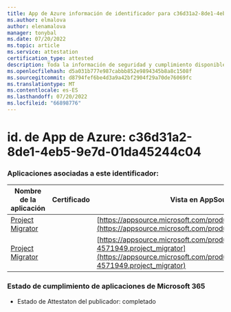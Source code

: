 ```yaml
---
title: App de Azure información de identificador para c36d31a2-8de1-4eb5-9e7d-01da45244c04
ms.author: elmalova
author: elenamalova
manager: tonybal
ms.date: 07/20/2022
ms.topic: article
ms.service: attestation
certification_type: attested
description: Toda la información de seguridad y cumplimiento disponible para c36d31a2-8de1-4eb5-9e7d-01da45244c04.
ms.openlocfilehash: d5a031b777e987cabbb852e9894345b8a8c1508f
ms.sourcegitcommit: d8794fef6be4d3a9a42bf2904f29a70de76069fc
ms.translationtype: MT
ms.contentlocale: es-ES
ms.lasthandoff: 07/20/2022
ms.locfileid: "66898776"
---
```

# <a name="azure-app-id-c36d31a2-8de1-4eb5-9e7d-01da45244c04"></a>id. de App de Azure: c36d31a2-8de1-4eb5-9e7d-01da45244c04


### <a name="apps-associated-with-this-id"></a>Aplicaciones asociadas a este identificador:
| **Nombre de la aplicación** | **Certificado** | **Vista en AppSource** |
|--------------|---------------|-----------------------|
| [Project Migrator](../forward/WA200003160.md) |  | [https://appsource.microsoft.com/product/office/WA200003160](https://appsource.microsoft.com/product/office/WA200003160) |
| [Project Migrator](../forward/fluentpro-4571949.project_migrator.md) |  | [https://appsource.microsoft.com/product/office/fluentpro-4571949.project_migrator](https://appsource.microsoft.com/product/office/fluentpro-4571949.project_migrator) |

### <a name="microsoft-365-app-compliance-status"></a>Estado de cumplimiento de aplicaciones de Microsoft 365
- Estado de Attestaton del publicador: completado
